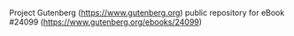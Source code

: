 Project Gutenberg (https://www.gutenberg.org) public repository for eBook #24099 (https://www.gutenberg.org/ebooks/24099)
